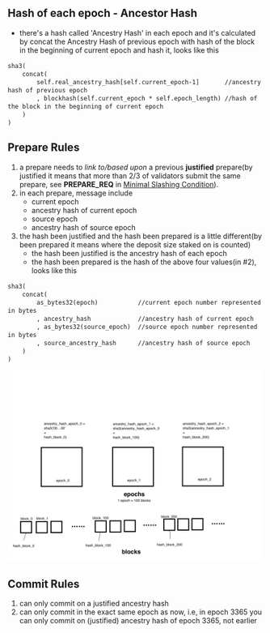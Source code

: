## Hash of each epoch - Ancestor Hash
* there's a hash called 'Ancestry Hash' in each epoch and it's calculated by concat  the Ancestry Hash of previous epoch with hash of the block in the beginning of current epoch and hash it, looks like this
```
sha3(
    concat(
        self.real_ancestry_hash[self.current_epoch-1]       //ancestry hash of previous epoch
        , blockhash(self.current_epoch * self.epoch_length) //hash of the block in the beginning of current epoch
    )
)
```

## Prepare Rules

1. a prepare needs to *link to/based upon* a previous **justified** prepare(by justified it means that more than 2/3 of validators submit the same prepare, see **PREPARE_REQ** in [Minimal Slashing Condition](https://medium.com/@VitalikButerin/minimal-slashing-conditions-20f0b500fc6c)).
2. in each prepare, message include
    * current epoch
    * ancestry hash of current epoch
    * source epoch
    * ancestry hash of source epoch
3. the hash been justified and the hash been prepared is a little different(by been prepared it means where the deposit size staked on is counted)
    * the hash been justified is the ancestry hash of each epoch
    * the hash been prepared is the hash of the above four values(in #2), looks like this
 
```
sha3(
    concat(
        as_bytes32(epoch)           //current epoch number represented in bytes
        , ancestry_hash             //ancestry hash of current epoch
        , as_bytes32(source_epoch)  //source epoch number represented in bytes
        , source_ancestry_hash      //ancestry hash of source epoch
    )
)
```

![](example_ancestry_hash.jpg)

## Commit Rules

1. can only commit on a justified ancestry hash
2. can only commit in the exact same epoch as now, i.e, in epoch 3365 you can only commit on (justified) ancestry hash of epoch 3365, not earlier